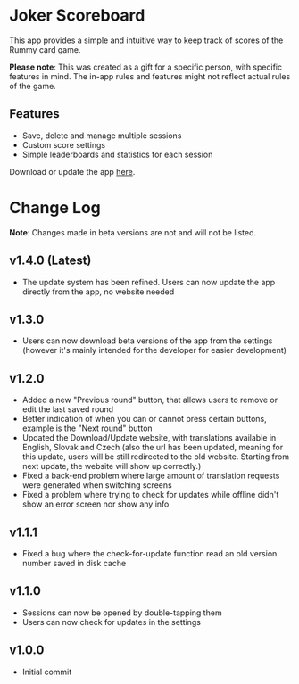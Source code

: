 # Joker Scoreboard
This app provides a simple and intuitive way to keep track of scores of the Rummy card game. 

**Please note**: This was created as a gift for a specific person, with specific features in mind. The in-app rules and features might not reflect actual rules of the game.

## Features
- Save, delete and manage multiple sessions
- Custom score settings
- Simple leaderboards and statistics for each session

Download or update the app [here](https://samuelobabu69.github.io/joker_scoreboard/).

# Change Log

**Note**: Changes made in beta versions are not and will not be listed.

## v1.4.0 (Latest)
- The update system has been refined. Users can now update the app directly from the app, no website needed

## v1.3.0
- Users can now download beta versions of the app from the settings (however it's mainly intended for the developer for easier development)

## v1.2.0
- Added a new "Previous round" button, that allows users to remove or edit the last saved round
- Better indication of when you can or cannot press certain buttons, example is the "Next round" button
- Updated the Download/Update website, with translations available in English, Slovak and Czech (also the url has been updated, meaning for this update, users will be still redirected to the old website. Starting from next update, the website will show up correctly.)
- Fixed a back-end problem where large amount of translation requests were generated when switching screens
- Fixed a problem where trying to check for updates while offline didn't show an error screen nor show any info

## v1.1.1
- Fixed a bug where the check-for-update function read an old version number saved in disk cache

## v1.1.0
- Sessions can now be opened by double-tapping them
- Users can now check for updates in the settings

## v1.0.0
- Initial commit
